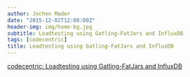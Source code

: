 ```yaml
---
author: Jochen Mader
date: "2015-12-02T12:00:00Z"
header-img: img/home-bg.jpg
subtitle: Loadtesting using Gatling-FatJars and InfluxDB
tags: [codecentric]
title: Loadtesting using Gatling-FatJars and InfluxDB
---
```

[codecentric: Loadtesting using Gatling-FatJars and InfluxDB](https://blog.codecentric.de/en/2015/12/loadtesting-using-gatling-fatjars-and-influxdb/)